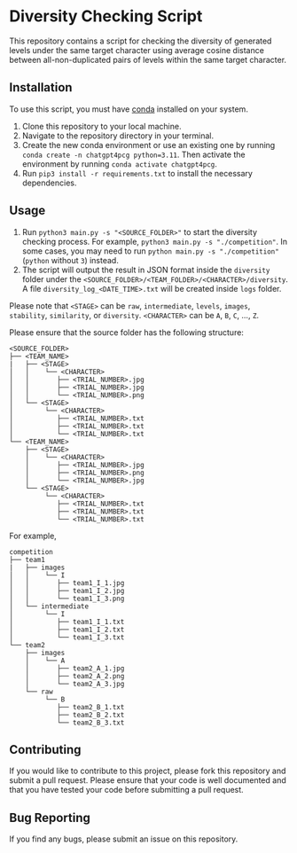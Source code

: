# Diversity Checking Script

This repository contains a script for checking the diversity of generated levels under the same target character using
average cosine distance between all-non-duplicated pairs of levels within the same target character.

## Installation

To use this script, you must have <a href="https://docs.conda.io/en/latest/" target="_new">conda</a> installed on your
system.

1. Clone this repository to your local machine.
2. Navigate to the repository directory in your terminal.
3. Create the new conda environment or use an existing one by running `conda create -n chatgpt4pcg python=3.11`. Then
   activate the environment by running `conda activate chatgpt4pcg`.
4. Run `pip3 install -r requirements.txt` to install the necessary dependencies.

## Usage

1. Run `python3 main.py -s "<SOURCE_FOLDER>"` to start the diversity checking process. For
   example, `python3 main.py -s "./competition"`. In some cases, you may need to
   run `python main.py -s "./competition"` (`python` without `3`) instead.
2. The script will output the result in JSON format inside the `diversity` folder under
   the `<SOURCE_FOLDER>/<TEAM_FOLDER>/<CHARACTER>/diversity`. A file `diversity_log_<DATE_TIME>.txt` will be created
   inside `logs` folder.

Please note that `<STAGE>` can be `raw`, `intermediate`, `levels`, `images`, `stability`, `similarity`, or `diversity`. `<CHARACTER>`
can be `A`, `B`, `C`, ..., `Z`.

Please ensure that the source folder has the following structure:

```
<SOURCE_FOLDER>
├── <TEAM_NAME>
|   ├── <STAGE>
│   │    └── <CHARACTER>
│   │       ├── <TRIAL_NUMBER>.jpg
│   │       ├── <TRIAL_NUMBER>.jpg
│   │       └── <TRIAL_NUMBER>.png
│   └── <STAGE>
│        └── <CHARACTER>
│           ├── <TRIAL_NUMBER>.txt
│           ├── <TRIAL_NUMBER>.txt
│           └── <TRIAL_NUMBER>.txt
└── <TEAM_NAME>
    ├── <STAGE>
    │    └── <CHARACTER>
    │       ├── <TRIAL_NUMBER>.jpg
    │       ├── <TRIAL_NUMBER>.png
    │       └── <TRIAL_NUMBER>.jpg
    └── <STAGE>
         └── <CHARACTER>
            ├── <TRIAL_NUMBER>.txt
            ├── <TRIAL_NUMBER>.txt
            └── <TRIAL_NUMBER>.txt
```

For example,

```
competition
├── team1
|   ├── images
│   │    └── I
│   │       ├── team1_I_1.jpg
│   │       ├── team1_I_2.jpg
│   │       └── team1_I_3.png
│   └── intermediate
│        └── I
│           ├── team1_I_1.txt
│           ├── team1_I_2.txt
│           └── team1_I_3.txt
└── team2
    ├── images
    │    └── A
    │       ├── team2_A_1.jpg
    │       ├── team2_A_2.png
    │       └── team2_A_3.jpg
    └── raw
         └── B
            ├── team2_B_1.txt
            ├── team2_B_2.txt
            └── team2_B_3.txt
```

## Contributing

If you would like to contribute to this project, please fork this repository and submit a pull request. Please ensure
that your code is well documented and that you have tested your code before submitting a pull request.

## Bug Reporting

If you find any bugs, please submit an issue on this repository.